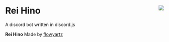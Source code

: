 # Rei Hino <img src='https://i.imgur.com/cBoiUvT.gif' align='right'>
A discord bot written in discord.js

**Rei Hino** Made by [flowyartz](https://github.com/flowyartz)